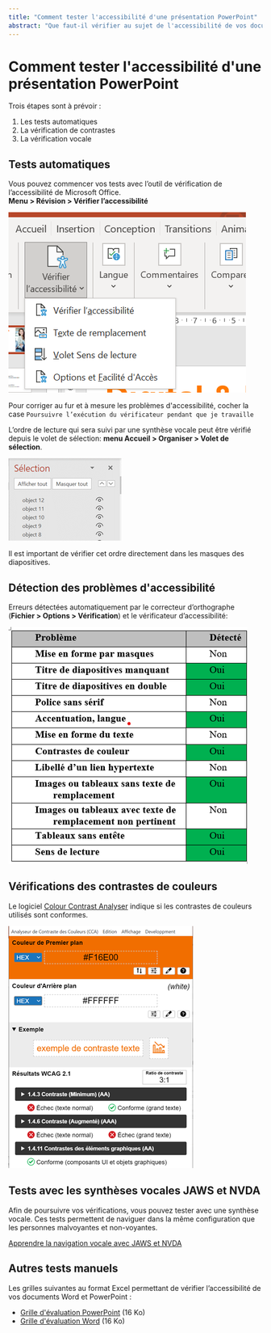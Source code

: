 ```yaml
---
title: "Comment tester l'accessibilité d'une présentation PowerPoint"
abstract: "Que faut-il vérifier au sujet de l'accessibilité de vos documents Powerpoint ?"
---
```


# Comment tester l'accessibilité d'une présentation PowerPoint

Trois étapes sont à prévoir : 
1. Les tests automatiques
2. La vérification de contrastes 
3. La vérification vocale

## Tests automatiques
Vous pouvez commencer vos tests avec l’outil de vérification de l’accessibilité de Microsoft Office.  
**Menu > Révision > Vérifier l’accessibilité**

<img alt="" src="/fr/contenu-et-communication/images/verif-access.png" class="img-fluid" />

Pour corriger au fur et à mesure les problèmes d'accessibilité, cocher la case `Poursuivre l’exécution du vérificateur pendant que je travaille`

L’ordre de lecture qui sera suivi par une synthèse vocale peut être vérifié depuis le volet de sélection: **menu Accueil > Organiser > Volet de sélection**.

<img alt="" src="/fr/contenu-et-communication/images/ordre-lecture.png" class="img-fluid" />

Il est important de vérifier cet ordre directement dans les masques des diapositives.

## Détection des problèmes d'accessibilité

Erreurs détectées automatiquement par le correcteur d’orthographe (**Fichier > Options > Vérification**) et le vérificateur d’accessibilité:

<img alt="" src="/fr/contenu-et-communication/images/tableau-pb.png" class="img-fluid" />


## Vérifications des contrastes de couleurs 
Le logiciel <a lang="en" href="https://developer.paciellogroup.com/resources/contrastanalyser/">Colour Contrast Analyser</a> indique si les contrastes de couleurs utilisés sont conformes. 

<img alt="" src="/fr/contenu-et-communication/images/colourcontrast.png" class="img-fluid" />  

## Tests avec les synthèses vocales JAWS et NVDA
Afin de poursuivre vos vérifications, vous pouvez tester avec une synthèse vocale.
Ces tests permettent de naviguer dans la même configuration que les personnes malvoyantes et non-voyantes.

[Apprendre la navigation vocale avec JAWS et NVDA](/fr/web/outils/methodes-et-outils-de-test/navigation-lecteur-ecran/)

## Autres tests manuels
Les grilles suivantes au format Excel permettant de vérifier l’accessibilité de vos documents Word et PowerPoint :
- [Grille d'évaluation PowerPoint](/fr/contenu-et-communication/grille_eval_AXS_PPT_V2.xlsx) (16 Ko)
- [Grille d'évaluation Word](/fr/contenu-et-communication/grille_eval_AXS_WORD_V1.xlsx) (16 Ko)
